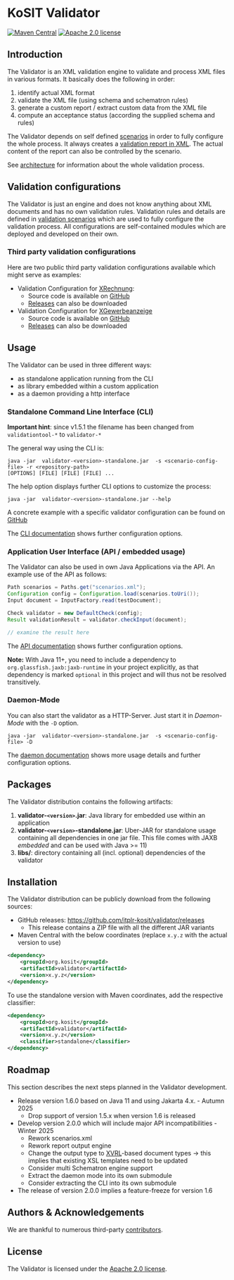 # KoSIT Validator

[![Maven Central](https://img.shields.io/maven-central/v/org.kosit/validator)](https://central.sonatype.com/artifact/org.kosit/validator)
[![Apache 2.0 license](https://img.shields.io/badge/license-Apache%202-blue)](https://www.apache.org/licenses/LICENSE-2.0)


## Introduction

The Validator is an XML validation engine to validate and process XML files in various formats. It basically does the following in order:

1. identify actual XML format 
1. validate the XML file (using schema  and schematron rules)
1. generate a custom report / extract custom data from the XML file
1. compute an acceptance status (according the supplied schema and rules)

The Validator depends on self defined [scenarios](docs/configurations.md) in order to fully configure the whole process.
It always creates a [validation report in XML](docs/configurations.md#validators-report). The actual content of the report can also be controlled by the scenario.

See [architecture](docs/architecture.md) for information about the whole validation process.


## Validation configurations

The Validator is just an engine and does not know anything about XML documents and has no own validation rules.
Validation rules and details are defined in [validation scenarios](docs/configurations.md) which are used to fully configure the validation process.
All configurations are self-contained modules which are deployed and developed on their own.

### Third party validation configurations

Here are two public third party validation configurations available which might serve as examples:

* Validation Configuration for [XRechnung](http://www.xoev.de/de/xrechnung):
  * Source code is available on [GitHub](https://github.com/itplr-kosit/validator-configuration-xrechnung)
  * [Releases](https://github.com/itplr-kosit/validator-configuration-xrechnung/releases) can also be downloaded
* Validation Configuration for [XGewerbeanzeige](https://xgewerbeanzeige.de/)
  * Source code is available on [GitHub](https://github.com/itplr-kosit/validator-configuration-xgewerbeanzeige)
  * [Releases](https://github.com/itplr-kosit/validator-configuration-xgewerbeanzeige/releases) can also be downloaded

## Usage

The Validator can be used in three different ways:

* as standalone application running from the CLI
* as library embedded within a custom application
* as a daemon providing a http interface

### Standalone Command Line Interface (CLI)

**Important hint**: since v1.5.1 the filename has been changed from `validationtool-*` to `validator-*`

The general way using the CLI is:

```shell
java -jar  validator-<version>-standalone.jar  -s <scenario-config-file> -r <repository-path>
[OPTIONS] [FILE] [FILE] [FILE] ...
```

The help option displays further CLI options to customize the process:

```shell
java -jar  validator-<version>-standalone.jar --help
```

A concrete example with a specific validator configuration can be found on 
[GitHub](https://github.com/itplr-kosit/validator-configuration-xrechnung)

The [CLI documentation](./docs/cli.md) shows further configuration options.

### Application User Interface (API / embedded usage)

The Validator can also be used in own Java Applications via the API. An example use of the API as follows:

```java
Path scenarios = Paths.get("scenarios.xml");
Configuration config = Configuration.load(scenarios.toUri());
Input document = InputFactory.read(testDocument);

Check validator = new DefaultCheck(config);
Result validationResult = validator.checkInput(document);

// examine the result here
```

The  [API documentation](./docs/api.md) shows further configuration options.

**Note:** With Java 11+, you need to include a dependency to `org.glassfish.jaxb:jaxb-runtime` in your project explicitly,
as that dependency is marked `optional` in this project and will thus not be resolved transitively.

### Daemon-Mode

You can also start the validator as a HTTP-Server. Just start it in _Daemon-Mode_ with the `-D` option.

```shell
java -jar  validator-<version>-standalone.jar  -s <scenario-config-file> -D
```


The [daemon documentation](./docs/daemon.md) shows more usage details and further configuration options.

## Packages

The Validator distribution contains the following artifacts:

1. **validator-`<version>`.jar**: Java library for embedded use within an application
1. **validator-`<version>`-standalone.jar**: Uber-JAR for standalone usage containing all dependencies in one jar file. This file comes with JAXB *embedded* and can be used with Java >= 11)
1. **libs/**: directory containing all (incl. optional) dependencies of the validator

## Installation

The Validator distribution can be publicly download from the following sources:

* GitHub releases: https://github.com/itplr-kosit/validator/releases
    * This release contains a ZIP file with all the different JAR variants
* Maven Central with the below coordinates (replace `x.y.z` with the actual version to use)

```xml
<dependency>
    <groupId>org.kosit</groupId>
    <artifactId>validator</artifactId>
    <version>x.y.z</version>
</dependency>
```

To use the standalone version with Maven coordinates, add the respective classifier:

```xml
<dependency>
    <groupId>org.kosit</groupId>
    <artifactId>validator</artifactId>
    <version>x.y.z</version>
    <classifier>standalone</classifier>
</dependency>
```

## Roadmap

This section describes the next steps planned in the Validator development.

* Release version 1.6.0 based on Java 11 and using Jakarta 4.x. - Autumn 2025
    * Drop support of version 1.5.x when version 1.6 is released
* Develop version 2.0.0 which will include major API incompatibilities - Winter 2025 
    * Rework scenarios.xml
    * Rework report output engine
    * Change the output type to [XVRL](https://github.com/xproc/xvrl)-based document types &rarr; this implies that existing XSL templates need to be updated
    * Consider multi Schematron engine support
    * Extract the daemon mode into its own submodule
    * Consider extracting the CLI into its own submodule
* The release of version 2.0.0 implies a feature-freeze for version 1.6

## Authors & Acknowledgements

We are thankful to numerous third-party [contributors](https://github.com/itplr-kosit/validator/graphs/contributors).

## License

The Validator is licensed under the [Apache 2.0 license](https://www.apache.org/licenses/LICENSE-2.0).
